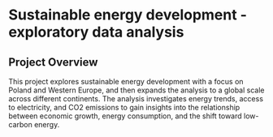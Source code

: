 # Sustainable energy development - exploratory data analysis
## Project Overview
This project explores sustainable energy development with a focus on Poland and Western Europe, and then expands the analysis to a global scale across different continents. The analysis investigates energy trends, access to electricity, and CO2 emissions to gain insights into the relationship between economic growth, energy consumption, and the shift toward low-carbon energy.
